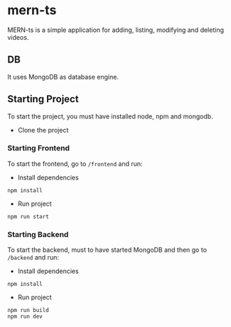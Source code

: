 # mern-ts

MERN-ts is a simple application for adding, listing, modifying and deleting videos.

## DB

It uses MongoDB as database engine.

## Starting Project
To start the project, you must have installed node, npm and mongodb.

* Clone the project

### Starting Frontend
To start the frontend, go to `/frontend` and run:
* Install dependencies
```
npm install
```
* Run project
```
npm run start
```

### Starting Backend
To start the backend, must to have started MongoDB and then go to `/backend` and run:
* Install dependencies
```
npm install
```
* Run project
```
npm run build
npm run dev
```
